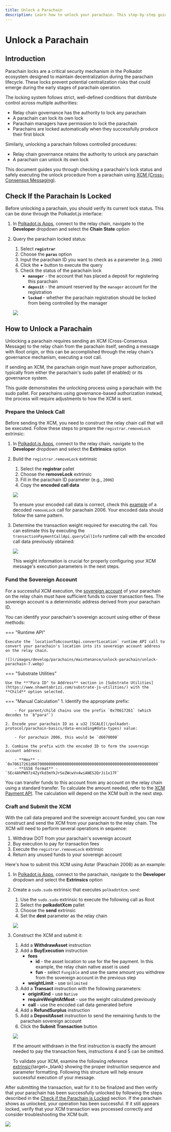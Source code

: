 ```yaml
---
title: Unlock a Parachain
description: Learn how to unlock your parachain. This step-by-step guide covers verifying lock status, preparing calls, and executing the unlock process.
---
```


# Unlock a Parachain

## Introduction

Parachain locks are a critical security mechanism in the Polkadot ecosystem designed to maintain decentralization during the parachain lifecycle. These locks prevent potential centralization risks that could emerge during the early stages of parachain operation.

The locking system follows strict, well-defined conditions that distribute control across multiple authorities:

- Relay chain governance has the authority to lock any parachain
- A parachain can lock its own lock
- Parachain managers have permission to lock the parachain
- Parachains are locked automatically when they successfully produce their first block

Similarly, unlocking a parachain follows controlled procedures:

- Relay chain governance retains the authority to unlock any parachain
- A parachain can unlock its own lock

This document guides you through checking a parachain's lock status and safely executing the unlock procedure from a parachain using [XCM (Cross-Consensus Messaging)](/develop/interoperability/intro-to-xcm/).

## Check If the Parachain Is Locked

Before unlocking a parachain, you should verify its current lock status. This can be done through the Polkadot.js interface:

1. In [Polkadot.js Apps](https://polkadot.js.org/apps/#/explorer), connect to the relay chain, navigate to the **Developer** dropdown and select the **Chain State** option

2. Query the parachain locked status:
    1. Select **`registrar`**
    2. Choose the **`paras`** option
    3. Input the parachain ID you want to check as a parameter (e.g. `2006`)
    4. Click the **+** button to execute the query
    5. Check the status of the parachain lock
        - **`manager`** - the account that has placed a deposit for registering this parachain
        - **`deposit`** - the amount reserved by the `manager` account for the registration
        - **`locked`** - whether the parachain registration should be locked from being controlled by the manager

    ![](/images/develop/parachains/maintenance/unlock-parachain/unlock-parachain-1.webp)

## How to Unlock a Parachain

Unlocking a parachain requires sending an XCM (Cross-Consensus Message) to the relay chain from the parachain itself, sending a message with Root origin, or this can be accomplished through the relay chain's governance mechanism, executing a root call.

If sending an XCM, the parachain origin must have proper authorization, typically from either the parachain's sudo pallet (if enabled) or its governance system.

This guide demonstrates the unlocking process using a parachain with the sudo pallet. For parachains using governance-based authorization instead, the process will require adjustments to how the XCM is sent.

### Prepare the Unlock Call

Before sending the XCM, you need to construct the relay chain call that will be executed. Follow these steps to prepare the `registrar.removeLock` extrinsic:

1. In [Polkadot.js Apps](https://polkadot.js.org/apps/#/explorer), connect to the relay chain, navigate to the **Developer** dropdown and select the **Extrinsics** option

2. Build the `registrar.removeLock` extrinsic
    1. Select the **registrar** pallet
    2. Choose the **removeLock** extrinsic
    3. Fill in the parachain ID parameter (e.g., `2006`)
    4. Copy the **encoded call data**

    ![](/images/develop/parachains/maintenance/unlock-parachain/unlock-parachain-2.webp)

    To ensure your encoded call data is correct, check this [example](https://polkadot.js.org/apps/?rpc=wss%3A%2F%2Fdot-rpc.stakeworld.io#/extrinsics/decode/0x4604d6070000) of a decoded `removeLock` call for parachain 2006. Your encoded data should follow the same pattern.

3. Determine the transaction weight required for executing the call. You can estimate this by executing the `transactionPaymentCallApi.queryCallInfo` runtime call with the encoded call data previously obtained:

    ![](/images/develop/parachains/maintenance/unlock-parachain/unlock-parachain-3.webp)

    This weight information is crucial for properly configuring your XCM message's execution parameters in the next steps.

### Fund the Sovereign Account

For a successful XCM execution, the [sovereign account](https://github.com/polkadot-fellows/xcm-format/blob/10726875bd3016c5e528c85ed6e82415e4b847d7/README.md?plain=1#L50) of your parachain on the relay chain must have sufficient funds to cover transaction fees. The sovereign account is a deterministic address derived from your parachain ID.

You can identify your parachain's sovereign account using either of these methods:

=== "Runtime API"

    Execute the `locationToAccountApi.convertLocation` runtime API call to convert your parachain's location into its sovereign account address on the relay chain.

    ![](/images/develop/parachains/maintenance/unlock-parachain/unlock-parachain-7.webp)

=== "Substrate Utilities"

    Use the **"Para ID" to Address** section in [Substrate Utilities](https://www.shawntabrizi.com/substrate-js-utilities/) with the **Child** option selected.

=== "Manual Calculation"
    1. Identify the appropriate prefix:

        - For parent/child chains use the prefix `0x70617261` (which decodes to `b"para"`)
         
    2. Encode your parachain ID as a u32 [SCALE](/polkadot-protocol/parachain-basics/data-encoding#data-types) value:

        - For parachain 2006, this would be `d6070000`

    3. Combine the prefix with the encoded ID to form the sovereign account address:

        - **Hex** - `0x70617261d6070000000000000000000000000000000000000000000000000000`
        - **SS58 format** - `5Ec4AhPW97z4ZyYkd3mYkJrSeZWcwVv4wiANES2QrJi1x17F`

You can transfer funds to this account from any account on the relay chain using a standard transfer. To calculate the amount needed, refer to the [XCM Payment API](/develop/interoperability/xcm-runtime-apis/#xcm-payment-api). The calculation will depend on the XCM built in the next step.

### Craft and Submit the XCM

With the call data prepared and the sovereign account funded, you can now construct and send the XCM from your parachain to the relay chain. The XCM will need to perform several operations in sequence:

1. Withdraw DOT from your parachain's sovereign account
2. Buy execution to pay for transaction fees
3. Execute the `registrar.removeLock` extrinsic
4. Return any unused funds to your sovereign account

Here's how to submit this XCM using Astar (Parachain 2006) as an example:

1. In [Polkadot.js Apps](https://polkadot.js.org/apps/#/explorer), connect to the parachain, navigate to the **Developer** dropdown and select the **Extrinsics** option

2. Create a `sudo.sudo` extrinsic that executes `polkadotXcm.send`:
    1. Use the `sudo.sudo` extrinsic to execute the following call as Root
    2. Select the **polkadotXcm** pallet
    3. Choose the **send** extrinsic
    4. Set the **dest** parameter as the relay chain

    ![](/images/develop/parachains/maintenance/unlock-parachain/unlock-parachain-4.webp)

3. Construct the XCM and submit it:
    1. Add a **WithdrawAsset** instruction
    2. Add a **BuyExecution** instruction
        - **fees**
            - **id** - the asset location to use for the fee payment. In this example, the relay chain native asset is used
            - **fun** - select `Fungible` and use the same amount you withdrew from the sovereign account in the previous step
        - **weightLimit** - use `Unlimited`
    3. Add a **Transact** instruction with the following parameters:
        - **originKind** - use `Native`
        - **requireWeightAtMost** - use the weight calculated previously
        - **call** - use the encoded call data generated before
    4. Add a **RefundSurplus** instruction
    5. Add a **DepositAsset** instruction to send the remaining funds to the parachain sovereign account
    6. Click the **Submit Transaction** button

    ![](/images/develop/parachains/maintenance/unlock-parachain/unlock-parachain-5.webp)

    If the amount withdrawn in the first instruction is exactly the amount needed to pay the transaction fees, instructions 4 and 5 can be omitted.

    To validate your XCM, examine the following reference [extrinsic](https://polkadot.js.org/apps/?rpc=wss%3A%2F%2Fastar.public.curie.radiumblock.co%2Fws#/extrinsics/decode/0x63003300040100041400040000000700e40b5402130000000700e40b540200060042d3c91800184604d6070000140d0100000100591f){target=_blank} showing the proper instruction sequence and parameter formatting. Following this structure will help ensure successful execution of your message.

After submitting the transaction, wait for it to be finalized and then verify that your parachain has been successfully unlocked by following the steps described in the [Check if the Parachain is Locked](#check-if-the-parachain-is-locked) section. If the parachain shows as unlocked, your operation has been successful. If it still appears locked, verify that your XCM transaction was processed correctly and consider troubleshooting the XCM built.

![](/images/develop/parachains/maintenance/unlock-parachain/unlock-parachain-6.webp)